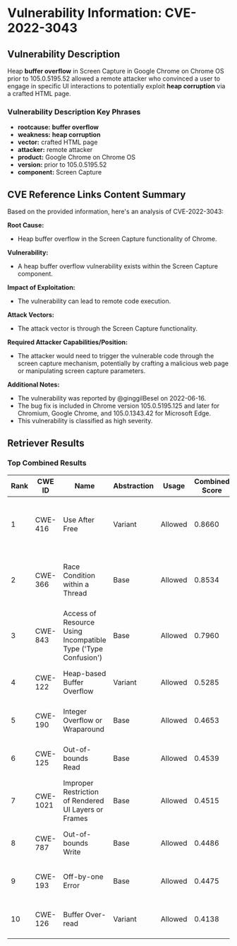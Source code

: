 # Vulnerability Information: CVE-2022-3043

## Vulnerability Description
Heap **buffer overflow** in Screen Capture in Google Chrome on Chrome OS prior to 105.0.5195.52 allowed a remote attacker who convinced a user to engage in specific UI interactions to potentially exploit **heap corruption** via a crafted HTML page.

### Vulnerability Description Key Phrases
- **rootcause:** **buffer overflow**
- **weakness:** **heap corruption**
- **vector:** crafted HTML page
- **attacker:** remote attacker
- **product:** Google Chrome on Chrome OS
- **version:** prior to 105.0.5195.52
- **component:** Screen Capture

## CVE Reference Links Content Summary
Based on the provided information, here's an analysis of CVE-2022-3043:

**Root Cause:**

*   Heap buffer overflow in the Screen Capture functionality of Chrome.

**Vulnerability:**

*   A heap buffer overflow vulnerability exists within the Screen Capture component.

**Impact of Exploitation:**

*   The vulnerability can lead to remote code execution.

**Attack Vectors:**

*   The attack vector is through the Screen Capture functionality.

**Required Attacker Capabilities/Position:**

*   The attacker would need to trigger the vulnerable code through the screen capture mechanism, potentially by crafting a malicious web page or manipulating screen capture parameters.

**Additional Notes:**

*   The vulnerability was reported by @ginggilBesel on 2022-06-16.
*   The bug fix is included in Chrome version 105.0.5195.125 and later for Chromium, Google Chrome, and 105.0.1343.42 for Microsoft Edge.
*   This vulnerability is classified as high severity.

## Retriever Results

### Top Combined Results

| Rank | CWE ID | Name | Abstraction | Usage | Combined Score | Retrievers | Individual Scores |
|------|--------|------|-------------|-------|---------------|------------|-------------------|
| 1 | CWE-416 | Use After Free | Variant | Allowed | 0.8660 | dense, sparse, graph | dense: 0.581, sparse: 0.643, graph: 0.782 |
| 2 | CWE-366 | Race Condition within a Thread | Base | Allowed | 0.8534 | dense, sparse, graph | dense: 0.539, sparse: 0.637, graph: 0.613 |
| 3 | CWE-843 | Access of Resource Using Incompatible Type ('Type Confusion') | Base | Allowed | 0.7960 | dense, sparse, graph | dense: 0.508, sparse: 0.440, graph: 0.812 |
| 4 | CWE-122 | Heap-based Buffer Overflow | Variant | Allowed | 0.5285 | dense, sparse | dense: 0.574, sparse: 0.498 |
| 5 | CWE-190 | Integer Overflow or Wraparound | Base | Allowed | 0.4653 | dense, sparse | dense: 0.523, sparse: 0.356 |
| 6 | CWE-125 | Out-of-bounds Read | Base | Allowed | 0.4539 | dense, sparse | dense: 0.498, sparse: 0.358 |
| 7 | CWE-1021 | Improper Restriction of Rendered UI Layers or Frames | Base | Allowed | 0.4515 | dense, sparse | dense: 0.548, sparse: 0.310 |
| 8 | CWE-787 | Out-of-bounds Write | Base | Allowed | 0.4486 | dense, sparse | dense: 0.511, sparse: 0.337 |
| 9 | CWE-193 | Off-by-one Error | Base | Allowed | 0.4475 | dense, sparse | dense: 0.493, sparse: 0.351 |
| 10 | CWE-126 | Buffer Over-read | Variant | Allowed | 0.4138 | dense, sparse | dense: 0.535, sparse: 0.315 |

